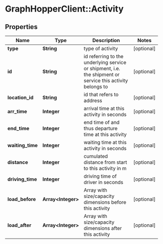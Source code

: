 # GraphHopperClient::Activity

## Properties
Name | Type | Description | Notes
------------ | ------------- | ------------- | -------------
**type** | **String** | type of activity | [optional] 
**id** | **String** | id referring to the underlying service or shipment, i.e. the shipment or service this activity belongs to | [optional] 
**location_id** | **String** | id that refers to address | [optional] 
**arr_time** | **Integer** | arrival time at this activity in seconds | [optional] 
**end_time** | **Integer** | end time of and thus departure time at this activity | [optional] 
**waiting_time** | **Integer** | waiting time at this activity in seconds | [optional] 
**distance** | **Integer** | cumulated distance from start to this activity in m | [optional] 
**driving_time** | **Integer** | driving time of driver in seconds | [optional] 
**load_before** | **Array&lt;Integer&gt;** | Array with size/capacity dimensions before this activity | [optional] 
**load_after** | **Array&lt;Integer&gt;** | Array with size/capacity dimensions after this activity | [optional] 


